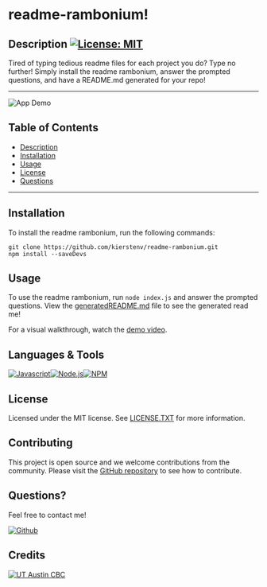 # readme-rambonium!
  
  ## Description [![License: MIT](https://img.shields.io/badge/License-MIT-yellow.svg?style=flat-square)](https://opensource.org/licenses/MIT)
  
  Tired of typing tedious readme files for each project you do? Type no further! Simply install the readme rambonium, answer the prompted questions, and have a README.md generated for your repo! 
  
  ***

![App Demo](./utils/img/readme-rambonium-demo.gif)

 ## Table of Contents 
* [Description](#Description)
* [Installation](#Installation)
* [Usage](#Usage)
* [License](#License)
* [Questions](#Questions) 
***

  
  ## Installation 
  To install the readme rambonium, run the following commands: 
  
  ```
  git clone https://github.com/kierstenv/readme-rambonium.git
  npm install --saveDevs
  ```
  
  ## Usage 
  To use the readme rambonium, run `node index.js` and answer the prompted questions. View the [generatedREADME.md](generatedREADME.md) file to see the generated read me!
  
  For a visual walkthrough, watch the [demo video](https://drive.google.com/file/d/1fNVnfrQrvfB2WtXA9U0KHgGxslAV-ub9/view).


  ## Languages & Tools 
[![Javascript](https://img.shields.io/badge/JavaScript-323330?style=flat-square&logo=javascript&logoColor=F7DF1E)](https://www.javascript.com/)[![Node.js](https://img.shields.io/badge/Node.js-339933?style=flat-square&logo=nodedotjs&logoColor=white)](https://nodejs.org/)[![NPM](https://img.shields.io/badge/NPM-CB3837?style=flat-square&logo=npm&logoColor=white)](https://www.npmjs.com/)

  ## License

  Licensed under the MIT license. See [LICENSE.TXT](./LICENSE.TXT) for more information.

  ## Contributing 
This project is open source and we welcome contributions from the community. 
Please visit the [GitHub repository](https://www.github.com/kierstenv/readme-rambonium) to see how to contribute. 


  

  ## Questions?
  Feel free to contact me!

  [![Github](https://img.shields.io/badge/GitHub-100000?style=flat-square&logo=github&logoColor=white)](https://www.github.com/kierstenv)
  
  ## Credits 
[![UT Austin CBC](https://img.shields.io/badge/-UT%20Austin%20CBC-orange?style=flat-square)](https://techbootcamps.utexas.edu/coding//)
  